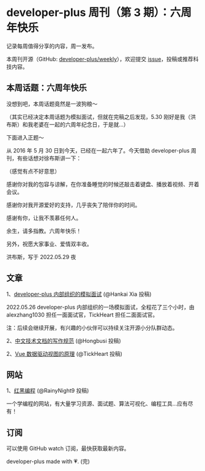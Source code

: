 # developer-plus 周刊（第 3 期）：六周年快乐

记录每周值得分享的内容，周一发布。

本周刊开源（GitHub: [developer-plus/weekly](https://github.com/developer-plus/weekly)），欢迎提交 [issue](https://github.com/developer-plus/weekly/issues/new/choose)，投稿或推荐科技内容。

## 本周话题：六周年快乐

没想到吧，本周话题竟然是一波狗粮～

（其实已经决定本周话题为模拟面试，但就在完稿之后发现，5.30 刚好是我（洪布斯）和我老婆在一起的六周年纪念日，于是就...）

下面进入正题～

从 2016 年 5 月 30 日到今天，已经在一起六年了。今天借助 developer-plus 周刊，有些话想对徐布斯讲一下：

（感觉有点不好意思）

感谢你对我的包容与谅解，在你准备睡觉的时候还敲击着键盘、播放着视频、开着会议。

感谢你对我开源爱好的支持，几乎丧失了陪伴你的时间。

感谢有你，让我不羡慕任何人。

余生，请多指教。六周年快乐！

另外，祝愿大家事业、爱情双丰收。

洪布斯，写于 2022.05.29 夜

## 文章

1、[developer-plus 内部组织的模拟面试](https://github.com/developer-plus/interview/blob/main/mock-interview/Hongbusi-20220526.md) (@Hankai Xia 投稿)

2022.05.26 developer-plus 内部组织的一场模拟面试，全程花了三个小时，由 alexzhang1030 担任一面面试官，TickHeart 担任二面面试官。

注：后续会继续开展，有兴趣的小伙伴可以持续关注开源小分队群动态。

2、[中文技术文档的写作规范](https://github.com/ruanyf/document-style-guide) (@Hongbusi 投稿)

2、[Vue 数据驱动视图的原理](https://juejin.cn/post/6999416188241608734) (@TickHeart 投稿)

## 网站

1、[红黑编程](http://www.rbtree.cn) (@RainyNight9 投稿)

一个学编程的网站，有大量学习资源、面试题、算法可视化、编程工具...应有尽有！

## 订阅

可以使用 GitHub watch 订阅，最快获取最新内容。

developer-plus made with 💗. (完)
